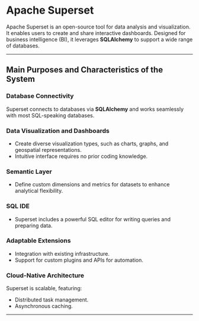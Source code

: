 # Apache Superset

Apache Superset is an open-source tool for data analysis and visualization. It enables users to create and share interactive dashboards. Designed for business intelligence (BI), it leverages **SQLAlchemy** to support a wide range of databases.

---

## Main Purposes and Characteristics of the System

### Database Connectivity
Superset connects to databases via **SQLAlchemy** and works seamlessly with most SQL-speaking databases.

### Data Visualization and Dashboards
- Create diverse visualization types, such as charts, graphs, and geospatial representations.  
- Intuitive interface requires no prior coding knowledge.

### Semantic Layer
- Define custom dimensions and metrics for datasets to enhance analytical flexibility.

### SQL IDE
- Superset includes a powerful SQL editor for writing queries and preparing data.

### Adaptable Extensions
- Integration with existing infrastructure.  
- Support for custom plugins and APIs for automation.

### Cloud-Native Architecture
Superset is scalable, featuring:
- Distributed task management.  
- Asynchronous caching.

---